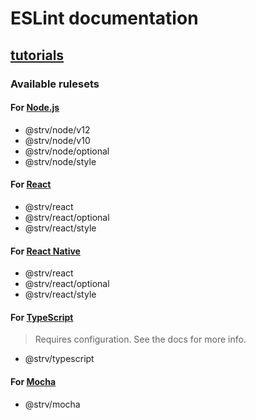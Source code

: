 # ESLint documentation

## [tutorials](tutorials)

### Available rulesets

#### For [Node.js][nodejs-docs]

- @strv/node/v12
- @strv/node/v10
- @strv/node/optional
- @strv/node/style

#### For [React][react-docs]

- @strv/react
- @strv/react/optional
- @strv/react/style

#### For [React Native][react-native-docs]

- @strv/react
- @strv/react/optional
- @strv/react/style

#### For [TypeScript][typescript-docs]

> Requires configuration. See the docs for more info.

- @strv/typescript

#### For [Mocha][mocha-docs]

- @strv/mocha

[nodejs-docs]: ../packages/eslint-config-node
[react-docs]: ../packages/eslint-config-react
[react-native-docs]: ../packages/eslint-config-react-native
[typescript-docs]: ../packages/eslint-config-typescript
[mocha-docs]: ../packages/eslint-config-mocha
